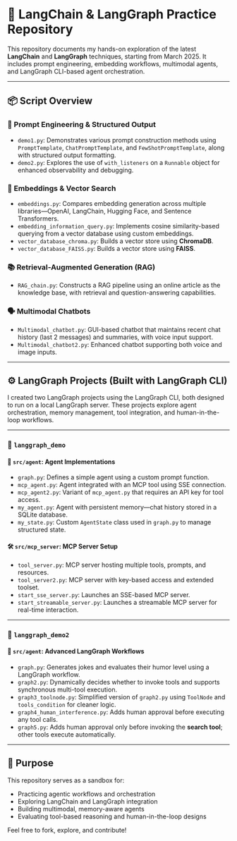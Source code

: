 # 🧠 LangChain & LangGraph Practice Repository

This repository documents my hands-on exploration of the latest **LangChain** and **LangGraph** techniques, starting from March 2025. It includes prompt engineering, embedding workflows, multimodal agents, and LangGraph CLI-based agent orchestration.

---

## 📦 Script Overview

### 🔧 Prompt Engineering & Structured Output
- `demo1.py`: Demonstrates various prompt construction methods using `PromptTemplate`, `ChatPromptTemplate`, and `FewShotPromptTemplate`, along with structured output formatting.
- `demo2.py`: Explores the use of `with_listeners` on a `Runnable` object for enhanced observability and debugging.

### 🧬 Embeddings & Vector Search
- `embeddings.py`: Compares embedding generation across multiple libraries—OpenAI, LangChain, Hugging Face, and Sentence Transformers.
- `embedding_information_query.py`: Implements cosine similarity-based querying from a vector database using custom embeddings.
- `vector_database_chroma.py`: Builds a vector store using **ChromaDB**.
- `vector_database_FAISS.py`: Builds a vector store using **FAISS**.

### 📚 Retrieval-Augmented Generation (RAG)
- `RAG_chain.py`: Constructs a RAG pipeline using an online article as the knowledge base, with retrieval and question-answering capabilities.

### 🗣️ Multimodal Chatbots
- `Multimodal_chatbot.py`: GUI-based chatbot that maintains recent chat history (last 2 messages) and summaries, with voice input support.
- `Multimodal_chatbot2.py`: Enhanced chatbot supporting both voice and image inputs.

---

## ⚙️ LangGraph Projects (Built with LangGraph CLI)

I created two LangGraph projects using the LangGraph CLI, both designed to run on a local LangGraph server. These projects explore agent orchestration, memory management, tool integration, and human-in-the-loop workflows.

---

### 📁 `langgraph_demo`

#### 🔧 `src/agent`: Agent Implementations
- `graph.py`: Defines a simple agent using a custom prompt function.
- `mcp_agent.py`: Agent integrated with an MCP tool using SSE connection.
- `mcp_agent2.py`: Variant of `mcp_agent.py` that requires an API key for tool access.
- `my_agent.py`: Agent with persistent memory—chat history stored in a SQLite database.
- `my_state.py`: Custom `AgentState` class used in `graph.py` to manage structured state.

#### 🛠️ `src/mcp_server`: MCP Server Setup
- `tool_server.py`: MCP server hosting multiple tools, prompts, and resources.
- `tool_server2.py`: MCP server with key-based access and extended toolset.
- `start_sse_server.py`: Launches an SSE-based MCP server.
- `start_streamable_server.py`: Launches a streamable MCP server for real-time interaction.

---

### 📁 `langgraph_demo2`

#### 🧠 `src/agent`: Advanced LangGraph Workflows
- `graph.py`: Generates jokes and evaluates their humor level using a LangGraph workflow.
- `graph2.py`: Dynamically decides whether to invoke tools and supports synchronous multi-tool execution.
- `graph3_toolnode.py`: Simplified version of `graph2.py` using `ToolNode` and `tools_condition` for cleaner logic.
- `graph4_human_interference.py`: Adds human approval before executing any tool calls.
- `graph5.py`: Adds human approval only before invoking the **search tool**; other tools execute automatically.

---

## 🚀 Purpose

This repository serves as a sandbox for:
- Practicing agentic workflows and orchestration
- Exploring LangChain and LangGraph integration
- Building multimodal, memory-aware agents
- Evaluating tool-based reasoning and human-in-the-loop designs

Feel free to fork, explore, and contribute!
